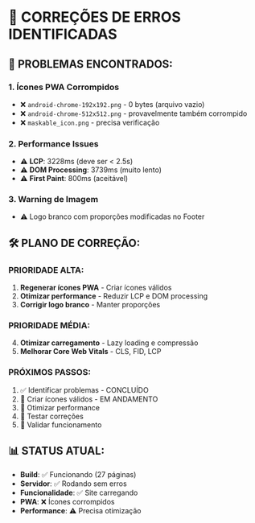 # 🔧 CORREÇÕES DE ERROS IDENTIFICADAS

## 🚨 PROBLEMAS ENCONTRADOS:

### **1. Ícones PWA Corrompidos**
- ❌ `android-chrome-192x192.png` - 0 bytes (arquivo vazio)
- ❌ `android-chrome-512x512.png` - provavelmente também corrompido
- ❌ `maskable_icon.png` - precisa verificação

### **2. Performance Issues**
- ⚠️ **LCP**: 3228ms (deve ser < 2.5s)
- ⚠️ **DOM Processing**: 3739ms (muito lento)
- ⚠️ **First Paint**: 800ms (aceitável)

### **3. Warning de Imagem**
- ⚠️ Logo branco com proporções modificadas no Footer

## 🛠️ PLANO DE CORREÇÃO:

### **PRIORIDADE ALTA:**
1. **Regenerar ícones PWA** - Criar ícones válidos
2. **Otimizar performance** - Reduzir LCP e DOM processing
3. **Corrigir logo branco** - Manter proporções

### **PRIORIDADE MÉDIA:**
4. **Otimizar carregamento** - Lazy loading e compressão
5. **Melhorar Core Web Vitals** - CLS, FID, LCP

### **PRÓXIMOS PASSOS:**
1. ✅ Identificar problemas - CONCLUÍDO
2. 🔄 Criar ícones válidos - EM ANDAMENTO
3. 🔄 Otimizar performance
4. 🔄 Testar correções
5. 🔄 Validar funcionamento

## 📊 STATUS ATUAL:
- **Build**: ✅ Funcionando (27 páginas)
- **Servidor**: ✅ Rodando sem erros
- **Funcionalidade**: ✅ Site carregando
- **PWA**: ❌ Ícones corrompidos
- **Performance**: ⚠️ Precisa otimização
